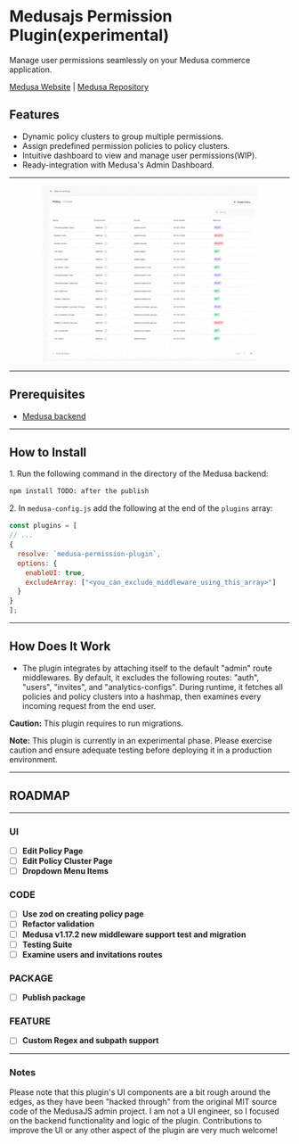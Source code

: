 # Medusajs Permission Plugin(experimental)

Manage user permissions seamlessly on your Medusa commerce application.

[Medusa Website](https://medusajs.com/) | [Medusa Repository](https://github.com/medusajs/medusa)

## Features

- Dynamic policy clusters to group multiple permissions.
- Assign predefined permission policies to policy clusters.
- Intuitive dashboard to view and manage user permissions(WIP).
- Ready-integration with Medusa's Admin Dashboard.

---
<p align="center">
  <img src="docs/view.gif" width="388" height="315" alt="">
</p>

---

## Prerequisites

- [Medusa backend](https://docs.medusajs.com/development/backend/install)

---

## How to Install

1\. Run the following command in the directory of the Medusa backend:

  ```bash
  npm install TODO: after the publish
  ```

2\. In `medusa-config.js` add the following at the end of the `plugins` array:

  ```js
  const plugins = [
  // ...
  {
    resolve: `medusa-permission-plugin`,
    options: {
      enableUI: true,
      excludeArray: ["<you_can_exclude_middleware_using_this_array>"]
    }
  }
];
  ```

---

## How Does It Work

- The plugin integrates by attaching itself to the default "admin" route middlewares. By default, it excludes the
  following routes: "auth", "users", "invites", and "analytics-configs". During runtime, it fetches all policies and
  policy clusters into a hashmap, then examines every incoming request from the end user.

**Caution:** This plugin requires to run migrations.

**Note:** This plugin is currently in an experimental phase. Please exercise caution and ensure adequate testing before
deploying it in a production environment.

---

## ROADMAP

---

### UI

- [ ] **Edit Policy Page**
- [ ] **Edit Policy Cluster Page**
- [ ] **Dropdown Menu Items**

### CODE

- [ ] **Use zod on creating policy page**
- [ ] **Refactor validation**
- [ ] **Medusa v1.17.2 new middleware support test and migration**
- [ ] **Testing Suite**
- [ ] **Examine users and invitations routes**

### PACKAGE

- [ ] **Publish package**

### FEATURE

- [ ] **Custom Regex and subpath support**

---

### Notes

Please note that this plugin's UI components are a bit rough around the edges, as they have been "hacked through" from
the original MIT source code of the MedusaJS admin project. I am not a UI engineer, so I focused on the backend
functionality and logic of the plugin. Contributions to improve the UI or any other aspect of the plugin are very much
welcome!